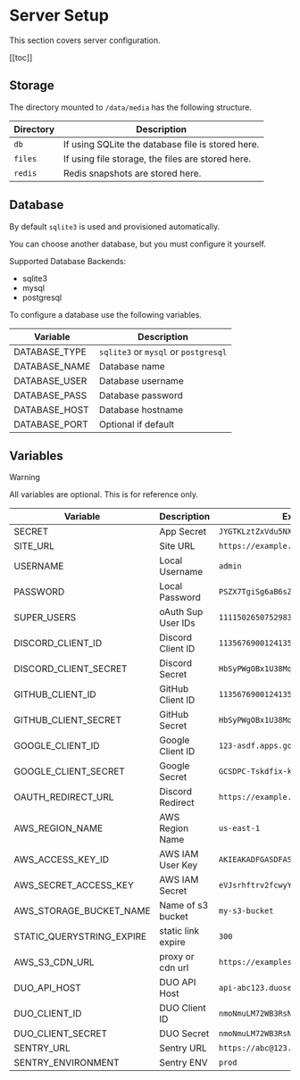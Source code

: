 # Server Setup

This section covers server configuration.

[[toc]]

## Storage

The directory mounted to `/data/media` has the following structure.

| Directory | Description                                       |
| --------- | ------------------------------------------------- |
| `db`      | If using SQLite the database file is stored here. |
| `files`   | If using file storage, the files are stored here. |
| `redis`   | Redis snapshots are stored here.                  |

## Database

By default `sqlite3` is used and provisioned automatically.

You can choose another database, but you must configure it yourself.

Supported Database Backends:

- sqlite3
- mysql
- postgresql

To configure a database use the following variables.

| Variable      | Description                          |
| ------------- | ------------------------------------ |
| DATABASE_TYPE | `sqlite3` or `mysql` or `postgresql` |
| DATABASE_NAME | Database name                        |
| DATABASE_USER | Database username                    |
| DATABASE_PASS | Database password                    |
| DATABASE_HOST | Database hostname                    |
| DATABASE_PORT | Optional if default                  |

## Variables

> [!WARNING]
> All variables are optional. This is for reference only.

| Variable                  | Description        | Example                                |
| ------------------------- | ------------------ | -------------------------------------- |
| SECRET                    | App Secret         | `JYGTKLztZxVdu5NXuhXGhFJ4AHrJ5YHigQqq` |
| SITE_URL                  | Site URL           | `https://example.com`                  |
| USERNAME                  | Local Username     | `admin`                                |
| PASSWORD                  | Local Password     | `PSZX7TgiSg6aB6sZ`                     |
| SUPER_USERS               | oAuth Sup User IDs | `111150265075298304,11114800698361444` |
| DISCORD_CLIENT_ID         | Discord Client ID  | `1135676900124135484`                  |
| DISCORD_CLIENT_SECRET     | Discord Secret     | `HbSyPWgOBx1U38MqmEEUy75KUe1Pm7dR`     |
| GITHUB_CLIENT_ID          | GitHub Client ID   | `1135676900124135484`                  |
| GITHUB_CLIENT_SECRET      | GitHub Secret      | `HbSyPWgOBx1U38MqmEEUy75KUe1Pm7dR`     |
| GOOGLE_CLIENT_ID          | Google Client ID   | `123-asdf.apps.googleusercontent.com`  |
| GOOGLE_CLIENT_SECRET      | Google Secret      | `GCSDPC-Tskdfix-klsjdf_r32489fj09jfsd` |
| OAUTH_REDIRECT_URL        | Discord Redirect   | `https://example.com/oauth/callback/`  |
| AWS_REGION_NAME           | AWS Region Name    | `us-east-1`                            |
| AWS_ACCESS_KEY_ID         | AWS IAM User Key   | `AKIEAKADFGASDFASGSDAFSDF`             |
| AWS_SECRET_ACCESS_KEY     | AWS IAM Secret     | `eVJsrhftrv2fcwyYcy323Sfhe5svy5436r55` |
| AWS_STORAGE_BUCKET_NAME   | Name of s3 bucket  | `my-s3-bucket`                         |
| STATIC_QUERYSTRING_EXPIRE | static link expire | `300`                                  |
| AWS_S3_CDN_URL            | proxy or cdn url   | `https://examples3cdndomain.com`       |
| DUO_API_HOST              | DUO API Host       | `api-abc123.duosecurity.com`           |
| DUO_CLIENT_ID             | DUO Client ID      | `nmoNmuLM72WB3RsNkwuv`                 |
| DUO_CLIENT_SECRET         | DUO Secret         | `nmoNmuLM72WB3RsNkwuvnmoNuLM72WB3RsNk` |
| SENTRY_URL                | Sentry URL         | `https://abc@123.ingest.sentry.io/123` |
| SENTRY_ENVIRONMENT        | Sentry ENV         | `prod`                                 |
